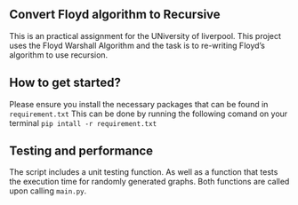 **Convert Floyd algorithm to Recursive**
--------------------------------------------------------
This is an practical assignment for the UNiversity of liverpool. This project uses the Floyd Warshall Algorithm and the task is to re-writing Floyd’s algorithm to use recursion. 

**How to get started?**
-------------------------------------------------------
Please ensure you install the necessary packages that can be found in ```requirement.txt```
This can be done by running the following comand on your terminal ```pip intall -r requirement.txt```

**Testing and performance**
--------------------------------------------------------
The script includes a unit testing function. As well as a function that tests the execution time for randomly generated graphs. Both functions are called upon calling ```main.py```.